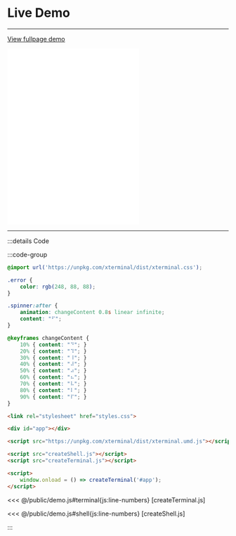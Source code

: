 # Live Demo

---

<style>
    iframe { border: 0 none; }
    .demo .bp-main { padding: 0; }
</style>

<div class="demo">

<a href="../demo.html" target="_blank" rel="noreferrer">View fullpage demo</a>

<browser-preview hidelabel>

<iframe src="../demo.html" height="400px"></iframe>

</browser-preview>

</div>

---

:::details Code

:::code-group

```css [styles.css]
@import url('https://unpkg.com/xterminal/dist/xterminal.css');

.error {
    color: rgb(248, 88, 88);
}

.spinner:after {
    animation: changeContent 0.8s linear infinite;
    content: "⠋";
}

@keyframes changeContent {
    10% { content: "⠙"; }
    20% { content: "⠹"; }
    30% { content: "⠸"; }
    40% { content: "⠼"; }
    50% { content: "⠴"; }
    60% { content: "⠦"; }
    70% { content: "⠧"; }
    80% { content: "⠇"; }
    90% { content: "⠏"; }
}
```

```html [index.html]
<link rel="stylesheet" href="styles.css">

<div id="app"></div>

<script src="https://unpkg.com/xterminal/dist/xterminal.umd.js"></script>

<script src="createShell.js"></script>
<script src="createTerminal.js"></script>

<script>
    window.onload = () => createTerminal('#app');
</script>
```

<<< @/public/demo.js#terminal{js:line-numbers} [createTerminal.js]

<<< @/public/demo.js#shell{js:line-numbers} [createShell.js]

:::
